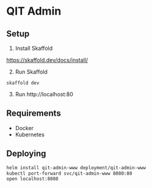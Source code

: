 # QIT Admin

## Setup

1. Install Skaffold

https://skaffold.dev/docs/install/

2. Run Skaffold

`skaffold dev`

3. Run http://localhost:80

## Requirements

- Docker
- Kubernetes

## Deploying

```bash
helm install qit-admin-www deployment/qit-admin-www
kubectl port-forward svc/qit-admin-www 8080:80
open localhost:8080
```
